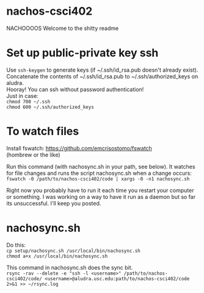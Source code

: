 # nachos-csci402
NACHOOOOS
Welcome to the shitty readme

# Set up public-private key ssh

Use `ssh-keygen` to generate keys (if ~/.ssh/id_rsa.pub doesn't already exist).  
Concatenate the contents of ~/.ssh/id_rsa.pub to ~/.ssh/authorized_keys on aludra.  
Hooray! You can ssh without password authentication!  
Just in case:  
`chmod 700 ~/.ssh`  
`chmod 600 ~/.ssh/authorized_keys`  

# To watch files  
Install fswatch: https://github.com/emcrisostomo/fswatch  
(hombrew or the like)  

Run this command (with nachosync.sh in your path, see below). It watches for file changes and runs the script nachosync.sh when a change occurs:  
`fswatch -0 /path/to/nachos-csci402/code | xargs -0 -n1 nachosync.sh`  

Right now you probably have to run it each time you restart your computer or something. I was working on a way to have it run as a daemon but so far its unsuccessful. I'll keep you posted. 

# nachosync.sh  
Do this:  
`cp setup/nachosync.sh /usr/local/bin/nachosync.sh`  
`chmod a+x /usr/local/bin/nachosync.sh`

This command in nachosync.sh does the sync bit.  
`rsync -rav --delete -e "ssh -l <username>" /path/to/nachos-csci402/code/ <username>@aludra.usc.edu:path/to/nachos-csci402/code 2>&1 >> ~/rsync.log`
